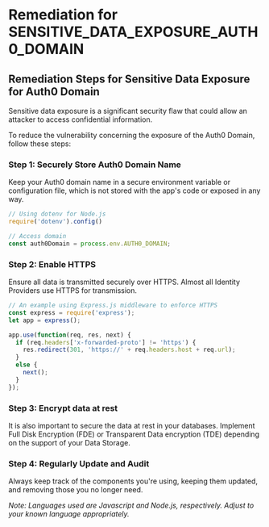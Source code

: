 # Remediation for SENSITIVE_DATA_EXPOSURE_AUTH0_DOMAIN

## Remediation Steps for Sensitive Data Exposure for Auth0 Domain
Sensitive data exposure is a significant security flaw that could allow an attacker to access confidential information. 

To reduce the vulnerability concerning the exposure of the Auth0 Domain, follow these steps:

### Step 1: Securely Store Auth0 Domain Name
Keep your Auth0 domain name in a secure environment variable or configuration file, which is not stored with the app's code or exposed in any way.

```javascript
// Using dotenv for Node.js
require('dotenv').config()

// Access domain
const auth0Domain = process.env.AUTH0_DOMAIN;
```

### Step 2: Enable HTTPS
Ensure all data is transmitted securely over HTTPS. Almost all Identity Providers use HTTPS for transmission.
```javascript
// An example using Express.js middleware to enforce HTTPS
const express = require('express');
let app = express();

app.use(function(req, res, next) {
  if (req.headers['x-forwarded-proto'] != 'https') {
    res.redirect(301, 'https://' + req.headers.host + req.url);
  }
  else {
    next();
  }
});
```

### Step 3: Encrypt data at rest
It is also important to secure the data at rest in your databases. Implement Full Disk Encryption (FDE) or Transparent Data encryption (TDE) depending on the support of your Data Storage.

### Step 4: Regularly Update and Audit
Always keep track of the components you're using, keeping them updated, and removing those you no longer need.

_Note: Languages used are Javascript and Node.js, respectively. Adjust to your known language appropriately._